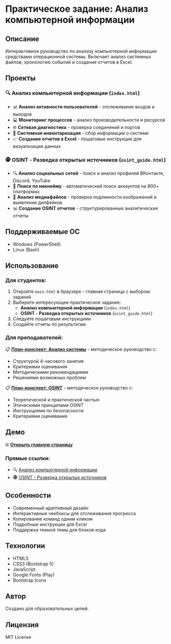 # Практическое задание: Анализ компьютерной информации

## Описание

Интерактивное руководство по анализу компьютерной информации средствами операционной системы. Включает анализ системных файлов, хронологию событий и создание отчетов в Excel.

## Проекты

### 🔍 **Анализ компьютерной информации** (`index.html`)
- 📊 **Анализ активности пользователей** - отслеживание входов и выходов
- 💻 **Мониторинг процессов** - анализ производительности и ресурсов
- 🌐 **Сетевая диагностика** - проверка соединений и портов
- 🔧 **Системная инвентаризация** - сбор информации о системе
- 📈 **Создание отчетов в Excel** - пошаговые инструкции для визуализации данных

### 🕵️ **OSINT - Разведка открытых источников** (`osint_guide.html`)
- 🔍 **Анализ социальных сетей** - поиск и анализ профилей ВКонтакте, Discord, YouTube
- 👤 **Поиск по никнейму** - автоматический поиск аккаунтов на 800+ платформах
- 📸 **Анализ медиафайлов** - проверка подлинности изображений и выявление дипфейков
- 📊 **Создание OSINT отчетов** - структурированные аналитические отчеты

## Поддерживаемые ОС

- Windows (PowerShell)
- Linux (Bash)

## Использование

### Для студентов:
1. Откройте `main.html` в браузере - главная страница с выбором заданий
2. Выберите интересующее практическое задание:
   - **Анализ компьютерной информации** (`index.html`)
   - **OSINT - Разведка открытых источников** (`osint_guide.html`)
3. Следуйте пошаговым инструкциям
4. Создайте отчеты по результатам

### Для преподавателей:
📋 **[План-конспект: Анализ системы](teacher_guide.md)** - методическое руководство с:
- Структурой 4-часового занятия
- Критериями оценивания
- Методическими рекомендациями
- Решениями возможных проблем

📋 **[План-конспект: OSINT](osint_teacher_guide.md)** - методическое руководство с:
- Теоретической и практической частью
- Этическими принципами OSINT
- Инструкциями по безопасности
- Критериями оценивания

## Демо

🌐 **[Открыть главную страницу](https://your-username.github.io/system-analysis-guide/main.html)**

### Прямые ссылки:
- 🔍 [Анализ компьютерной информации](https://your-username.github.io/system-analysis-guide/index.html)
- 🕵️ [OSINT - Разведка открытых источников](https://your-username.github.io/system-analysis-guide/osint_guide.html)

## Особенности

- Современный адаптивный дизайн
- Интерактивные чекбоксы для отслеживания прогресса
- Копирование команд одним кликом
- Подробные инструкции для Excel
- Поддержка темной темы для блоков кода

## Технологии

- HTML5
- CSS3 (Bootstrap 5)
- JavaScript
- Google Fonts (Play)
- Bootstrap Icons

## Автор

Создано для образовательных целей.

## Лицензия

MIT License 